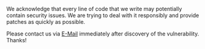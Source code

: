We acknowledge that every line of code that we write may potentially contain security issues.
We are trying to deal with it responsibly and provide patches as quickly as possible. 

Please contact us via [E-Mail](mailto:opensource@saucelabs.com) immediately after discovery of the vulnerability. Thanks!